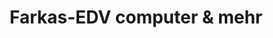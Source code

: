 ---
title: "Farkas-EDV computer & mehr"
url: /zwentendorf-an-der-donau/farkas-edv-computer-und-mehr/
shop: Computer
---
